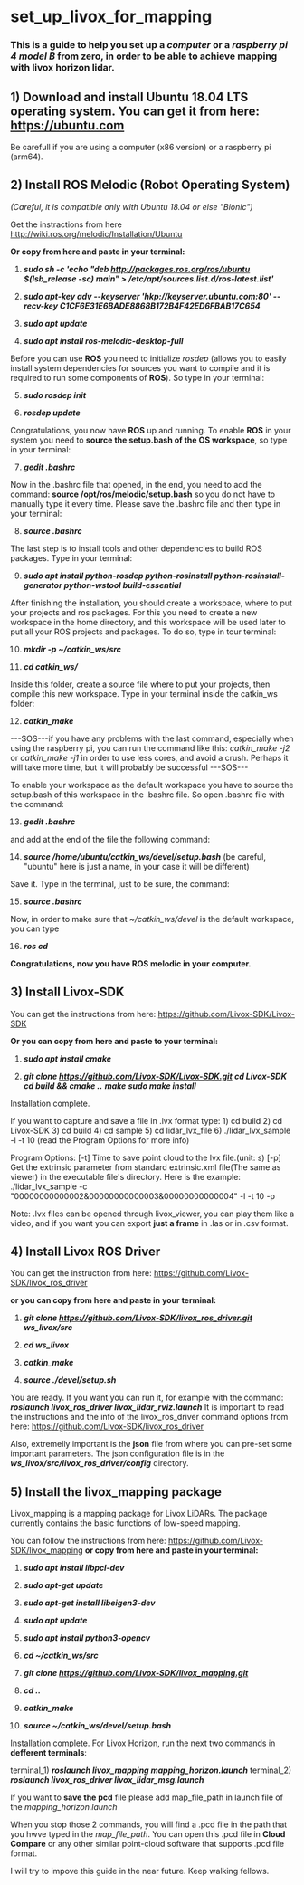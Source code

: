 # set_up_livox_for_mapping

### This is a guide to help you set up a *computer* or a *raspberry pi 4 model B* from zero, in order to be able to achieve mapping with livox horizon lidar.
## 1) Download and install **Ubuntu 18.04 LTS** operating system. You can get it from here: https://ubuntu.com
Be carefull if you are using a computer (x86 version) or a raspberry pi (arm64).

## 2) Install **ROS Melodic** (Robot Operating System)
*(Careful, it is compatible only with Ubuntu 18.04 or else "Bionic")*

Get the instractions from here http://wiki.ros.org/melodic/Installation/Ubuntu

**Or copy from here and paste in your terminal:**
1) ***sudo sh -c 'echo "deb http://packages.ros.org/ros/ubuntu $(lsb_release -sc) main" > /etc/apt/sources.list.d/ros-latest.list'***

2) ***sudo apt-key adv --keyserver 'hkp://keyserver.ubuntu.com:80' --recv-key C1CF6E31E6BADE8868B172B4F42ED6FBAB17C654***

3) ***sudo apt update***

4) ***sudo apt install ros-melodic-desktop-full***

Before you can use **ROS** you need to initialize *rosdep* (allows you to easily install system dependencies for sources you want to compile and it is required to run some components of **ROS**). So type in your terminal:

5) ***sudo rosdep init***

6) ***rosdep update***

Congratulations, you now have **ROS** up and running.
To enable **ROS** in your system you need to **source the setup.bash of the OS workspace**, so type in your terminal:

7) ***gedit .bashrc***

Now in the .bashrc file that opened, in the end,  you need to add the command: **source /opt/ros/melodic/setup.bash** so you do not have to manually type it every time. Please save the .bashrc file and then type in your terminal:

8) ***source .bashrc***

The last step is to install tools and other dependencies to build ROS packages. Type in your terminal:

9) ***sudo apt install python-rosdep python-rosinstall python-rosinstall-generator python-wstool build-essential***

After finishing the installation, you should create a workspace, where to put your projects and ros packages.
For this you need to create a new workspace in the home directory, and this workspace will be used later to put all your ROS projects and packages.
To do so, type in tour terminal:

10) ***mkdir -p ~/catkin_ws/src***

11) ***cd catkin_ws/***

Inside this folder, create a source file where to put your projects, then compile this new workspace. Type in your terminal inside the catkin_ws folder:

12) ***catkin_make***

---SOS---if you have any problems with the last command, especially when using the raspberry pi, you can run the command like this: *catkin_make -j2* or *catkin_make -j1* in order to use less cores, and avoid a crush. Perhaps it will take more time, but it will probably be successful ---SOS---

To enable your workspace as the default workspace you have to source the setup.bash of this workspace in the .bashrc file. So open .bashrc file with the command:

13) ***gedit .bashrc***

and add at the end of the file the following command:

14) ***source /home/ubuntu/catkin_ws/devel/setup.bash*** (be careful, "ubuntu" here is just a name, in your case it will be different)

Save it. Type in the terminal, just to be sure, the command:

15) ***source .bashrc***

Now, in order to make sure that *~/catkin_ws/devel* is the default workspace, you can type 

16) ***ros cd***

**Congratulations, now you have ROS melodic in your computer.**

## 3) Install Livox-SDK
You can get the instructions from here: https://github.com/Livox-SDK/Livox-SDK

**Or you can copy from here and paste to your terminal:**

1) ***sudo apt install cmake***

2) ***git clone https://github.com/Livox-SDK/Livox-SDK.git***
   ***cd Livox-SDK***
   ***cd build && cmake ..***
   ***make***
   ***sudo make install***

Installation complete.

If you want to capture and save a file in .lvx format type:
      1) cd build
      2) cd Livox-SDK
      3) cd build
      4) cd sample
      5) cd lidar_lvx_file
      6) ./lidar_lvx_sample -l -t 10 (read the Program Options for more info)

Program Options:
      [-t] Time to save point cloud to the lvx file.(unit: s)
      [-p] Get the extrinsic parameter from standard extrinsic.xml file(The same as viewer) in the executable file's directory.
      Here is the example:
      ./lidar_lvx_sample -c "00000000000002&00000000000003&00000000000004" -l -t 10 -p

Note: .lvx files can be opened through livox_viewer, you can play them like a video, and if you want you can export **just a frame** in .las or in .csv format.


## 4) Install Livox ROS Driver
You can get the instruction from here: https://github.com/Livox-SDK/livox_ros_driver

**or you can copy from here and paste in your terminal:**

1) ***git clone https://github.com/Livox-SDK/livox_ros_driver.git ws_livox/src***

2) ***cd ws_livox***
 
3) ***catkin_make***

4) ***source ./devel/setup.sh***

You are ready. 
If you want you can run it, for example with the command: ***roslaunch livox_ros_driver livox_lidar_rviz.launch***
It is important to read the instructions and the info of the livox_ros_driver command options from here: https://github.com/Livox-SDK/livox_ros_driver

Also, extremelly important is the **json** file from where you can pre-set some important parameters.
The json configuration file is in the ***ws_livox/src/livox_ros_driver/config*** directory.

## 5) Install the livox_mapping package
Livox_mapping is a mapping package for Livox LiDARs. The package currently contains the basic functions of low-speed mapping.

You can follow the instructions from here: https://github.com/Livox-SDK/livox_mapping
**or copy from here and paste in your terminal:**

1) ***sudo apt install libpcl-dev***

2) ***sudo apt-get update***

3) ***sudo apt-get install libeigen3-dev***

4) ***sudo apt update***

5) ***sudo apt install python3-opencv***

6) ***cd ~/catkin_ws/src***

7) ***git clone https://github.com/Livox-SDK/livox_mapping.git***

8) ***cd ..***

9) ***catkin_make***

10) ***source ~/catkin_ws/devel/setup.bash***

Installation complete.
For Livox Horizon, run the next two commands in **defferent terminals**:

terminal_1) ***roslaunch livox_mapping mapping_horizon.launch***
terminal_2) ***roslaunch livox_ros_driver livox_lidar_msg.launch***

If you want to **save the pcd** file please add map_file_path in launch file of the *mapping_horizon.launch*

When you stop those 2 commands, you will find a .pcd file in the path that you hwve typed in the *map_file_path*.
You can open this .pcd file in **Cloud Compare** or any other similar point-cloud software that supports .pcd file format.

I will try to impove this guide in the near future.
Keep walking fellows.
